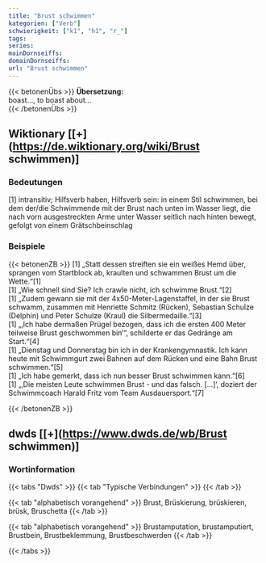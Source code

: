 ```yaml
---
title: "Brust schwimmen"
kategorien: ["Verb"]
schwierigkeit: ["k1", "h1", "r_"]
tags:
series:
mainDornseiffs:
domainDornseiffs:
url: "Brust schwimmen"
---
```


{{< betonenÜbs >}}
**Übersetzung:**  
boast..., to boast about...  
{{< /betonenÜbs >}}

## Wiktionary [[+](https://de.wiktionary.org/wiki/Brust schwimmen)]

### Bedeutungen
[1] intransitiv; Hilfsverb haben, Hilfsverb sein: in einem Stil schwimmen, bei dem der/die Schwimmende mit der Brust nach unten im Wasser liegt, die nach vorn ausgestreckten Arme unter Wasser seitlich nach hinten bewegt, gefolgt von einem Grätschbeinschlag  

### Beispiele
{{< betonenZB >}}
[1] „Statt dessen streiften sie ein weißes Hemd über, sprangen vom Startblock ab, kraulten und schwammen Brust um die Wette.“[1]  
[1] „Wie schnell sind Sie? Ich crawle nicht, ich schwimme Brust.“[2]  
[1] „Zudem gewann sie mit der 4x50-Meter-Lagenstaffel, in der sie Brust schwamm, zusammen mit Henriette Schmitz (Rücken), Sebastian Schulze (Delphin) und Peter Schulze (Kraul) die Silbermedaille.“[3]  
[1] „‚Ich habe dermaßen Prügel bezogen, dass ich die ersten 400 Meter teilweise Brust geschwommen bin‘“, schilderte er das Gedränge am Start.“[4]  
[1] „Dienstag und Donnerstag bin ich in der Krankengymnastik. Ich kann heute mit Schwimmgurt zwei Bahnen auf dem Rücken und eine Bahn Brust schwimmen.“[5]  
[1] „Ich habe gemerkt, dass ich nun besser Brust schwimmen kann.“[6]  
[1] „‚Die meisten Leute schwimmen Brust - und das falsch. […]‘, doziert der Schwimmcoach Harald Fritz vom Team Ausdauersport.“[7]  

{{< /betonenZB >}}


## dwds [[+](https://www.dwds.de/wb/Brust schwimmen)]

### Wortinformation
{{< tabs "Dwds" >}}
{{< tab "Typische Verbindungen" >}}
{{< /tab >}}

{{< tab "alphabetisch vorangehend" >}}
Brust, Brüskierung, brüskieren, brüsk, Bruschetta
{{< /tab >}}

{{< tab "alphabetisch vorangehend" >}}
Brustamputation, brustamputiert, Brustbein, Brustbeklemmung, Brustbeschwerden
{{< /tab >}}

{{< /tabs >}}

